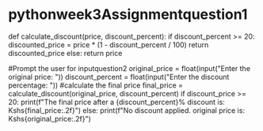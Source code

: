# pythonweek3Assignmentquestion1
def calculate_discount(price, discount_percent):
if discount_percent >= 20:
 discounted_price = price * (1 - discount_percent / 100)
  return discounted_price
else:
  return price

#Prompt the user for inputquestion2
original_price = float(input("Enter the original price: "))
discount_percent = float(input("Enter the discount percentage: "))
#calculate the final price
final_price = calculate_discount(original_price, discount_percent)
if discount_price >= 20:
     print(f"The final price after a {discount_percent}% discount is: Kshs{final_price:.2f}")
 else:
     print(f"No discount applied. original price is: Kshs{original_price:.2f}")
  

